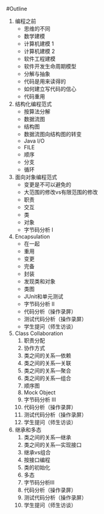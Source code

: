 #Outline

1. 编程之前	+	思维的不同	+	数学建模	+	计算机建模 1	+	计算机建模 2	+	软件工程建模	+	软件开发生命周期模型	+	分解与抽象	+	代码是用来读得的	+	如何建立写代码的信心	+	代码重用2.	结构化编程范式	+	按算法分解	+	数据流图	+	结构图	+	数据流图向结构图的转变	+	Java I/O	+	FILE 	+	顺序	+	分支	+	循环3.	面向对象编程范式	+	变更是不可以避免的	+	大范围的修改vs有限范围的修改	+	职责	+	交互	+	类	+	对象	+	字节码分析 I4.	Encapsulation	+	在一起	+	重用	+	变更	+	完备	+	封装	+	发现类和对象	+	类图	+	JUnit和单元测试	+	字节码分析 II	+	代码分析（操作录屏）	+	测试代码分析（操作录屏）	+	学生提问（师生访谈）5.	Class Collaboration	1.	职责分配
	2.	协作方式	3.	类之间的关系—依赖	4.	类之间的关系—关联	5.	类之间的关系—聚合	6.	类之间的关系—组合	7.	顺序图	8.	Mock Object	9.	字节码分析 III	10.	代码分析（操作录屏）	11.	测试代码分析（操作录屏）	12.	学生提问（师生访谈）6.	继承和多态	1.	类之间的关系—继承	2.	类之间的关系—实现接口	3.	继承vs组合	4.	按接口编程	5.	类的初始化	6.	多态	7.	字节码分析III	8.	代码分析（操作录屏）	9.	测试代码分析（操作录屏）	10.	学生提问（师生访谈）
